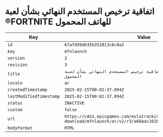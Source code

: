 # اتفاقية ترخيص المستخدم النهائي بشأن لعبة ®FORTNITE للهاتف المحمول

| Key | Value |
| --- | ----- |
| `id` | `67afd99d635b352813c8c8a2` |
| `key` | `mfnlaunch` |
| `version` | `2` |
| `revision` | `3` |
| `title` | `اتفاقية ترخيص المستخدم النهائي بشأن لعبة ®FORTNITE للهاتف المحمول` |
| `locale` | `ar` |
| `createdTimestamp` | `2025-02-15T00:02:37.094Z` |
| `lastModifiedTimestamp` | `2025-02-15T00:02:37.094Z` |
| `status` | `INACTIVE` |
| `custom` | `false` |
| `url` | `https://cdn1.epicgames.com/eulatracking-download/mfnlaunch/ar/v2/r3/a60aac161ba5676299653eee4dfad95c.pdf` |
| `bodyFormat` | `HTML` |
